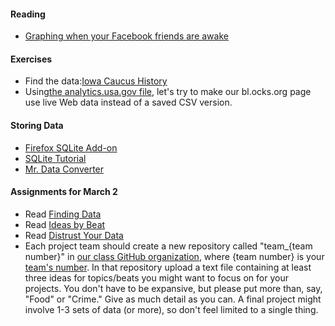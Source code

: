 #### Reading

  * [Graphing when your Facebook friends are awake](https://defaultnamehere.tumblr.com/post/139351766005/graphing-when-your-facebook-friends-are-awake)

#### Exercises

  * Find the data:[Iowa Caucus History](http://data.desmoinesregister.com/iowa-caucus/history/index.php#2012/gop)
  * Using[the analytics.usa.gov file](https://analytics.usa.gov/data/live/all-pages-realtime.csv), let's try to make our bl.ocks.org page use live Web data instead of a saved CSV version.

#### Storing Data

  * [Firefox SQLite Add-on](https://addons.mozilla.org/en-US/firefox/addon/5817)
  * [SQLite Tutorial](https://github.com/tthibo/SQL-Tutorial/blob/master/NICAR2015/part1_steps.textile)
  * [Mr. Data Converter](https://shancarter.github.io/mr-data-converter/)

#### Assignments for March 2

  * Read [Finding Data](http://mjwebster.github.io/DataJ/Other/FindingData.pdf)
  * Read [Ideas by Beat](http://mjwebster.github.io/DataJ/Other/Ideasbybeat.html)
  * Read [Distrust Your Data](https://source.opennews.org/en-US/learning/distrust-your-data/)
  * Each project team should create a new repository called "team_{team number}" in [our class GitHub organization](https://github.com/JOUR479K), where {team number} is your [team's number](https://github.com/orgs/JOUR479K/teams). In that repository upload a text file containing at least three ideas for topics/beats you might want to focus on for your projects. You don't have to be expansive, but please put more than, say, "Food" or "Crime." Give as much detail as you can. A final project might involve 1-3 sets of data (or more), so don't feel limited to a single thing.

